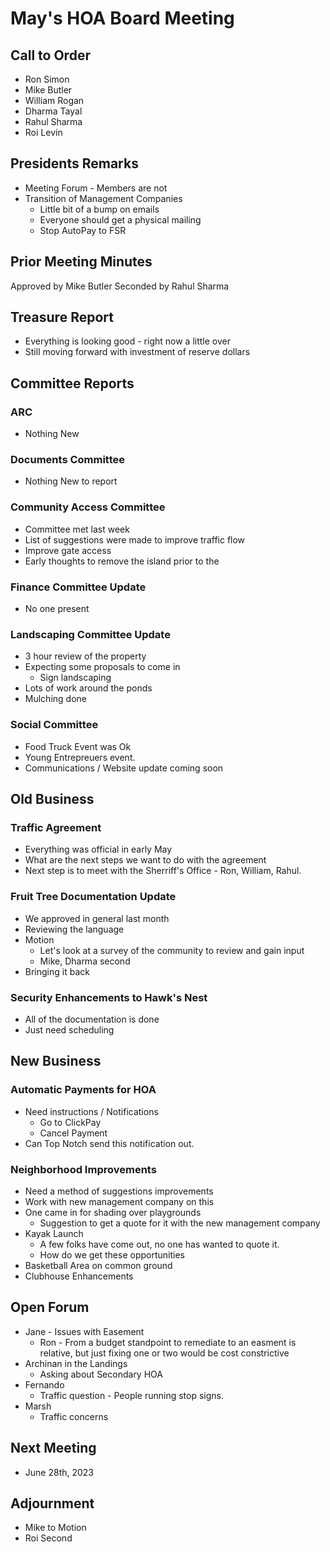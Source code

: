 # May's HOA Board Meeting

## Call to Order

* Ron Simon
* Mike Butler
* William Rogan
* Dharma Tayal
* Rahul Sharma
* Roi Levin

## Presidents Remarks

* Meeting Forum - Members are not 
* Transition of Management Companies
  * Little bit of a bump on emails
  * Everyone should get a physical mailing
  * Stop AutoPay to FSR

## Prior Meeting Minutes

Approved by Mike Butler
Seconded by Rahul Sharma

## Treasure Report

* Everything is looking good - right now a little over
* Still moving forward with investment of reserve dollars

## Committee Reports

### ARC

* Nothing New

### Documents Committee

* Nothing New to report

### Community Access Committee

* Committee met last week
* List of suggestions were made to improve traffic flow
* Improve gate access
* Early thoughts to remove the island prior to the

### Finance Committee Update

* No one present

### Landscaping Committee Update

* 3 hour review of the property
* Expecting some proposals to come in
  * Sign landscaping
* Lots of work around the ponds
* Mulching done

### Social Committee

* Food Truck Event was Ok
* Young Entrepreuers event.
* Communications / Website update coming soon

## Old Business

### Traffic Agreement

* Everything was official in early May
* What are the next steps we want to do with the agreement
* Next step is to meet with the Sherriff's Office - Ron, William, Rahul.

### Fruit Tree Documentation Update

* We approved in general last month
* Reviewing the language
* Motion
  * Let's look at a survey of the community to review and gain input
  * Mike, Dharma second
* Bringing it back

### Security Enhancements to Hawk's Nest

* All of the documentation is done
* Just need scheduling

## New Business

### Automatic Payments for HOA

* Need instructions / Notifications
  * Go to ClickPay
  * Cancel Payment
* Can Top Notch send this notification out.

### Neighborhood Improvements

* Need a method of suggestions improvements
* Work with new management company on this
* One came in for shading over playgrounds
  * Suggestion to get a quote for it with the new management company
* Kayak Launch
  * A few folks have come out, no one has wanted to quote it.
  * How do we get these opportunities
* Basketball Area on common ground
* Clubhouse Enhancements

## Open Forum

* Jane - Issues with Easement
  * Ron - From a budget standpoint to remediate to an easment is relative, but just fixing one or two would be cost constrictive
* Archinan in the Landings
  * Asking about Secondary HOA
* Fernando
  * Traffic question - People running stop signs.
* Marsh
  * Traffic concerns

## Next Meeting

* June 28th, 2023

## Adjournment

* Mike to Motion
* Roi Second
